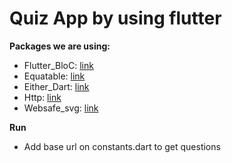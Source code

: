 # Quiz App by using flutter

**Packages we are using:**

- Flutter_BloC: [link](https://pub.dev/packages/flutter_bloc)
- Equatable: [link](https://pub.dev/packages/equatable)
- Either_Dart: [link](https://pub.dev/packages/either_dart)
- Http: [link](https://pub.dev/packages/http)
- Websafe_svg: [link](https://pub.dev/packages/websafe_svg)

**Run**
- Add base url on constants.dart to get questions
